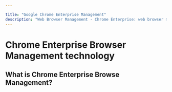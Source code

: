 ```yaml
---

title: "Google Chrome Enterprise Management"
description: "Web Browser Management - Chrome Enterprise: web browser management, configuration, patching, web browser policies, web browser health"
---
```








# Chrome Enterprise Browser Management technology

## What is Chrome Enterprise Browse Management?

